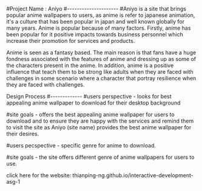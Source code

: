 #Project Name : Aniyo
#---------------------
#Aniyo is a site that brings popular anime wallpapers to users, as anime is refer to japanese animation, it's a culture that has been popular in japan and well known globally for many years. Anime is popular because of many factors. Firstly, anime has been popular for it positive impacts towards business personnel which increase their promotion for services and products.

Anime is seen as a fantasy based. The main reason is that fans have a huge fondness associated with the features of anime and dressing up as some of the characters present in the anime. In addition, anime is a positive influence that teach them to be strong like adults when they are faced with challenges in some scenario where a character that portray resilience when they are faced with challenges.

Design Process
#-------------
#users perspective - looks for best appealing anime wallpaper to download for their desktop background

#site goals - offers the best appealing anime wallpaper for users to download and to ensure they are happy with the services and remind them to visit the site as Aniyo (site name) provides the best anime wallpaper for their desires.

#users pecspective - specific genre for anime to download.

#site goals - the site offers different genre of anime wallpapers for users to use.

click here for the website: thianping-ng.github.io/interactive-development-asg-1
